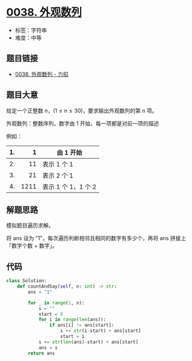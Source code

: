 # [0038. 外观数列](https://leetcode.cn/problems/count-and-say/)

- 标签：字符串
- 难度：中等

## 题目链接

- [0038. 外观数列 - 力扣](https://leetcode.cn/problems/count-and-say/)

## 题目大意

给定一个正整数 n，$(1 \le n \le 30)$，要求输出外观数列的第 n 项。

外观数列：整数序列，数字由 1 开始，每一项都是对前一项的描述

例如：

| 1.  |    1 | 由 1 开始           |
| --- | ---: | ------------------- |
| 2.  |   11 | 表示 1 个 1         |
| 3.  |   21 | 表示 2 个 1         |
| 4.  | 1211 | 表示 1 个 1，1 个 2 |



## 解题思路

模拟题目遍历求解。

将 ans 设为 "1"，每次遍历判断相邻且相同的数字有多少个，再将 ans 拼接上「数字个数 + 数字」。

## 代码

```python
class Solution:
    def countAndSay(self, n: int) -> str:
        ans = "1"

        for _ in range(1, n):
            s = ""
            start = 0
            for i in range(len(ans)):
                if ans[i] != ans[start]:
                    s += str(i-start) + ans[start]
                    start = i
            s += str(len(ans)-start) + ans[start]
            ans = s
        return ans
```

